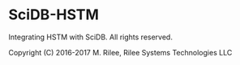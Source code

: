 
# SciDB-HSTM

Integrating HSTM with SciDB. All rights reserved.

Copyright (C) 2016-2017 M. Rilee, Rilee Systems Technologies LLC
